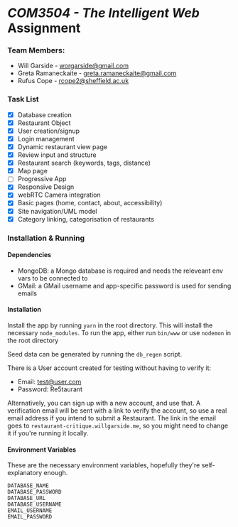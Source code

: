 # *COM3504 - The Intelligent Web* Assignment

### Team Members:
- Will Garside - worgarside@gmail.com
- Greta Ramaneckaite - greta.ramaneckaite@gmail.com
- Rufus Cope - rcope2@sheffield.ac.uk

### Task List
- [x] Database creation 
- [x] Restaurant Object
- [x] User creation/signup
- [x] Login management
- [x] Dynamic restaurant view page
- [x] Review input and structure
- [x] Restaurant search (keywords, tags, distance)
- [x] Map page
- [ ] Progressive App
- [x] Responsive Design
- [x] webRTC Camera integration
- [x] Basic pages (home, contact, about, accessibility)
- [x] Site navigation/UML model
- [x] Category linking, categorisation of restaurants

### Installation & Running

#### Dependencies

- MongoDB: a Mongo database is required and needs the releveant env vars to be connected to
- GMail: a GMail username and app-specific password is used for sending emails

#### Installation

Install the app by running `yarn` in the root directory. This will install the necessary `node_modules`.
To run the app, either run `bin/www` or use `nodemon` in the root directory

Seed data can be generated by running the `db_regen` script.

There is a User account created for testing without having to verify it:
- Email: test@user.com
- Password: Re5taurant

Alternatively, you can sign up with a new account, and use that. A verification email will be sent with a link to verify the account, so use a real email address if you intend to submit a Restaurant. The link in the email goes to `restaurant-critique.willgarside.me`, so you might need to change it if you're running it locally.

#### Environment Variables

These are the necessary environment variables, hopefully they're self-explanatory enough.

```
DATABASE_NAME
DATABASE_PASSWORD
DATABASE_URL
DATABASE_USERNAME
EMAIL_USERNAME
EMAIL_PASSWORD
```
